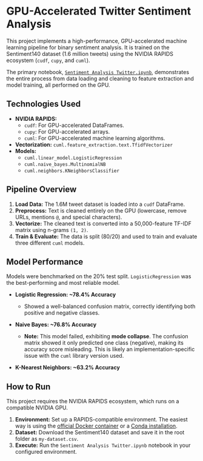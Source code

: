 # GPU-Accelerated Twitter Sentiment Analysis

This project implements a high-performance, GPU-accelerated machine learning pipeline for binary sentiment analysis. It is trained on the Sentiment140 dataset (1.6 million tweets) using the NVIDIA RAPIDS ecosystem (`cudf`, `cupy`, and `cuml`).

The primary notebook, [`Sentiment Analysis Twitter.ipynb`](https://www.kaggle.com/datasets/kazanova/sentiment140), demonstrates the entire process from data loading and cleaning to feature extraction and model training, all performed on the GPU.

## Technologies Used

* **NVIDIA RAPIDS:**
    * `cudf`: For GPU-accelerated DataFrames.
    * `cupy`: For GPU-accelerated arrays.
    * `cuml`: For GPU-accelerated machine learning algorithms.
* **Vectorization:** `cuml.feature_extraction.text.TfidfVectorizer`
* **Models:**
    * `cuml.linear_model.LogisticRegression`
    * `cuml.naive_bayes.MultinomialNB`
    * `cuml.neighbors.KNeighborsClassifier`

## Pipeline Overview

1.  **Load Data:** The 1.6M tweet dataset is loaded into a `cudf` DataFrame.
2.  **Preprocess:** Text is cleaned entirely on the GPU (lowercase, remove URLs, mentions `@`, and special characters).
3.  **Vectorize:** The cleaned text is converted into a 50,000-feature TF-IDF matrix using n-grams `(1, 2)`.
4.  **Train & Evaluate:** The data is split (80/20) and used to train and evaluate three different `cuml` models.

## Model Performance

Models were benchmarked on the 20% test split. `LogisticRegression` was the best-performing and most reliable model.

* **Logistic Regression: ~78.4% Accuracy**
    * Showed a well-balanced confusion matrix, correctly identifying both positive and negative classes.

* **Naive Bayes: ~76.8% Accuracy**
    * **Note:** This model failed, exhibiting **mode collapse**. The confusion matrix showed it only predicted one class (negative), making its accuracy score misleading. This is likely an implementation-specific issue with the `cuml` library version used.

* **K-Nearest Neighbors: ~63.2% Accuracy**

## How to Run

This project requires the NVIDIA RAPIDS ecosystem, which runs on a compatible NVIDIA GPU.

1.  **Environment:** Set up a RAPIDS-compatible environment. The easiest way is using the [official Docker container](https://hub.docker.com/r/rapidsai/rapidsai) or a [Conda installation](https://rapids.ai/start.html).
2.  **Dataset:** Download the Sentiment140 dataset and save it in the root folder as `my-dataset.csv`.
3.  **Execute:** Run the `Sentiment Analysis Twitter.ipynb` notebook in your configured environment.
